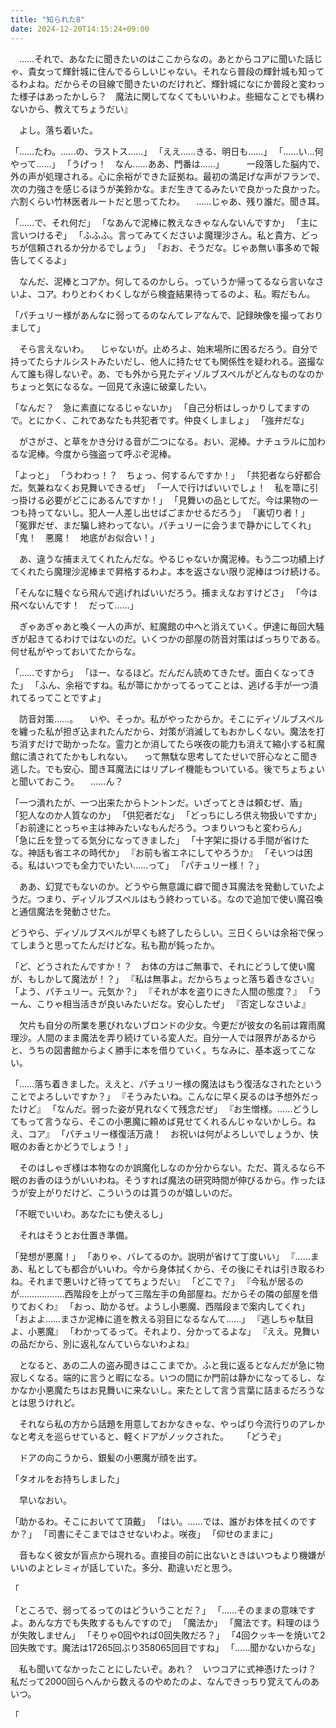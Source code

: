 ```yaml
---
title: "知られた8"
date: 2024-12-20T14:15:24+09:00
---
```

　……それで、あなたに聞きたいのはここからなの。あとからコアに聞いた話じゃ、貴女って輝針城に住んでるらしいじゃない。それなら普段の輝針城も知ってるわよね。だからその目線で聞きたいのだけれど、輝針城になにか普段と変わった様子はあったかしら？　魔法に関してなくてもいいわよ。些細なことでも構わないから、教えてちょうだい』

　よし。落ち着いた。


「……たわ。……の、ラストス……」
「ええ……きる、明日も……」
「……い…何やって……」
「うげっ！　なん……ああ、門番は……」
　
　一段落した脳内で、外の声が処理される。心に余裕ができた証拠ね。最初の満足げな声がフランで、次の力強さを感じるほうが美鈴かな。まだ生きてるみたいで良かった良かった。六割くらい竹林医者ルートだと思ってたわ。
　……じゃあ、残り誰だ。聞き耳。

「……で、それ何だ」
「なあんで泥棒に教えなきゃなんないんですか」
「主に言いつけるぞ」
「ふふふ。言ってみてくださいよ魔理沙さん。私と貴方、どっちが信頼されるか分かるでしょう」
「おお、そうだな。じゃあ無い事多めで報告してくるよ」

　なんだ、泥棒とコアか。何してるのかしら。っていうか帰ってるなら言いなさいよ、コア。わりとわくわくしながら検査結果待ってるのよ、私。暇だもん。

「パチュリー様があんなに弱ってるのなんてレアなんで、記録映像を撮っておりまして」

　そら言えないわ。
　じゃないが。止めろよ、始末場所に困るだろう。自分で持ってたらナルシストみたいだし、他人に持たせても関係性を疑われる。盗撮なんて誰も得しないぞ。あ、でも外から見たディゾルブスペルがどんなものなのかちょっと気になるな。一回見て永遠に破棄したい。

「なんだ？　急に素直になるじゃないか」
「自己分析はしっかりしてますので。とにかく、これであなたも共犯者です。仲良くしましょ」
「強弁だな」

　がさがさ、と草をかき分ける音が二つになる。おい、泥棒。ナチュラルに加わるな泥棒。今度から強盗って呼ぶぞ泥棒。

「よっと」
「うわわっ！？　ちょっ、何するんですか！」
「共犯者なら好都合だ。気兼ねなくお見舞いできるぜ」
「一人で行けばいいでしょ！　私を箒に引っ掛ける必要がどこにあるんですか！」
「見舞いの品としてだ。今は果物の一つも持ってないし。犯人一人差し出せばごまかせるだろう」
「裏切り者！」
「冤罪だぜ、まだ騙し終わってない。パチュリーに会うまで静かにしてくれ」
「鬼！　悪魔！　地底がお似合い！」

　あ、違うな捕まえてくれたんだな。やるじゃないか魔泥棒。もう二つ功績上げてくれたら魔理沙泥棒まで昇格するわよ。本を返さない限り泥棒はつけ続ける。

「そんなに騒ぐなら飛んで逃げればいいだろう。捕まえなおすけどさ」
「今は飛べないんです！　だって……」

　ぎゃあぎゃあと喚く一人の声が、紅魔館の中へと消えていく。伊達に毎回大騒ぎが起きてるわけではないのだ。いくつかの部屋の防音対策はばっちりである。何せ私がやっておいてたからな。

「……ですから」
「ほー、なるほど。だんだん読めてきたぜ。面白くなってきた」
「ふん、余裕ですね。私が箒にかかってるってことは、逃げる手が一つ潰れてるってことですよ」

　防音対策……。
　いや、そっか。私がやったからか。そこにディゾルブスペルを纏った私が担ぎ込まれたんだから、対策が消滅してもおかしくない。魔法を打ち消すだけで助かったな。霊力とか消してたら咲夜の能力も消えて縮小する紅魔館に潰されてたかもしれない。
　って無駄な思考してたせいで肝心なとこ聞き逃した。でも安心、聞き耳魔法にはリプレイ機能もついている。後でちょちょいと聞いておこう。
　……ん？

「一つ潰れたが、一つ出来たからトントンだ。いざってときは頼むぜ、盾」
「犯人なのか人質なのか」
「供犯者だな」
「どっちにしろ供え物扱いですか」
「お前達にとっちゃ主は神みたいなもんだろう。つまりいつもと変わらん」
「急に丘を登ってる気分になってきました」
「十字架に掛ける手間が省けたな。神話も省エネの時代か」
『お前も省エネにしてやろうか』
「そいつは困る。私はいつでも全力でいたい……って」
「パチュリー様！？」

　ああ、幻覚でもないのか。どうやら無意識に癖で聞き耳魔法を発動していたようだ。つまり、ディゾルブスペルはもう終わっている。なので追加で使い魔召喚と通信魔法を発動させた。


どうやら、ディゾルブスペルが早くも終了したらしい。三日くらいは余裕で保ってしまうと思ってたんだけどな。私も勘が鈍ったか。

「ど、どうされたんですか！？　お体の方はご無事で、それにどうして使い魔が、もしかして魔法が！？」
『私は無事よ。だからちょっと落ち着きなさい』
「よう、パチュリー。元気か？」
『それが本を盗りにきた人間の態度？』
「うーん、こりゃ相当活きが良いみたいだな。安心したぜ」
『否定しなさいよ』

　欠片も自分の所業を悪びれないブロンドの少女。今更だが彼女の名前は霧雨魔理沙。人間のまま魔法を弄り続けている変人だ。自分一人では限界があるからと、うちの図書館からよく勝手に本を借りていく。ちなみに、基本返ってこない。

「……落ち着きました。ええと、パチュリー様の魔法はもう復活なされたということでよろしいですか？」
『そうみたいね。こんなに早く戻るのは予想外だったけど』
「なんだ。弱った姿が見れなくて残念だぜ」
『お生憎様。……どうしてもって言うなら、そこの小悪魔に頼めば見せてくれるんじゃないかしら。ねえ、コア』
「パチュリー様復活万歳！　お祝いは何がよろしいでしょうか、快眠のお香とかどうでしょう！」

　そのはしゃぎ様は本物なのか誤魔化しなのか分からない。ただ、貰えるなら不眠のお香のほうがいいわね。そうすれば魔法の研究時間が伸びるから。作ったほうが安上がりだけど、こういうのは貰うのが嬉しいのだ。

「不眠でいいわ。あなたにも使えるし」

　それはそうとお仕置き準備。

「発想が悪魔！」
「ありゃ、バレてるのか。説明が省けて丁度いい」
『……まあ、私としても都合がいいわ。今から身体拭くから、その後にそれは引き取るわね。それまで悪いけど待っててちょうだい』
「どこで？」
『今私が居るのが………………西階段を上がって三階左手の角部屋ね。だからその隣の部屋を借りておくわ』
「おっ、助かるぜ。ようし小悪魔、西階段まで案内してくれ」
「およよ……まさか泥棒に道を教える羽目になるなんて……」
『逃しちゃ駄目よ、小悪魔』
「わかってるって。それより、分かってるよな」
『ええ。見舞いの品だから、別に返礼なんていらないわよね』









　となると、あの二人の盗み聞きはここまでか。ふと我に返るとなんだが急に物寂しくなる。端的に言うと暇になる。いつの間にか門前は静かになってるし、なかなか小悪魔たちはお見舞いに来ないし。来たとして言う言葉に詰まるだろうなとは思うけれど。

　それなら私の方から話題を用意しておかなきゃな、やっぱり今流行りのアレかなと考えを巡らせていると、軽くドアがノックされた。
　
「どうぞ」

　ドアの向こうから、銀髪の小悪魔が顔を出す。

「タオルをお持ちしました」

　早いなおい。

「助かるわ。そこにおいてて頂戴」
「はい。……では、誰がお体を拭くのですか？」
「司書にそこまではさせないわよ。咲夜」
「仰せのままに」

　音もなく彼女が盲点から現れる。直接目の前に出ないときはいつもより機嫌がいいのよとレミィが話していた。多分、勘違いだと思う。

「






「ところで、弱ってるってのはどういうことだ？」
「……そのままの意味ですよ。あんな方でも失敗するもんですので」
「魔法か」
「魔法です。料理のほうが失敗しません」
「そりゃ0回やれば0回失敗だろ？」
「4回クッキーを焼いて2回失敗です。魔法は17265回ぶり358065回目ですね」
「……聞かないからな」

　私も聞いてなかったことにしたいぞ。あれ？　いつコアに式神憑けたっけ？　私だって2000回らへんから数えるのやめたのよ、なんできっちり覚えてんのあいつ。

「
　
